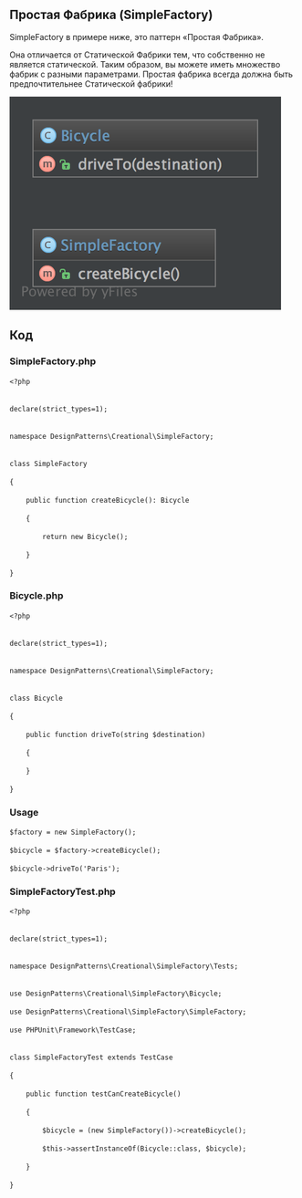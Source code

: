
## Простая Фабрика (SimpleFactory)

SimpleFactory в примере ниже, это паттерн «Простая Фабрика».

Она отличается от Статической Фабрики тем, что собственно не является статической. Таким образом, вы можете иметь множество фабрик с разными параметрами. Простая фабрика всегда должна быть предпочтительнее Статической фабрики!

![](uml18.png)

## Код

### SimpleFactory.php

    <?php
    
    
    declare(strict_types=1);
    
    
    namespace DesignPatterns\Creational\SimpleFactory;
    
    
    class SimpleFactory
    
    {
    
        public function createBicycle(): Bicycle
    
        {
    
            return new Bicycle();
    
        }
    
    }

### Bicycle.php

    <?php
    
    
    declare(strict_types=1);
    
    
    namespace DesignPatterns\Creational\SimpleFactory;
    
    
    class Bicycle
    
    {
    
        public function driveTo(string $destination)
    
        {
    
        }
    
    }

### Usage

    $factory = new SimpleFactory();
    
    $bicycle = $factory->createBicycle();
    
    $bicycle->driveTo('Paris');

### SimpleFactoryTest.php

    <?php
    
    
    declare(strict_types=1);
    
    
    namespace DesignPatterns\Creational\SimpleFactory\Tests;
    
    
    use DesignPatterns\Creational\SimpleFactory\Bicycle;
    
    use DesignPatterns\Creational\SimpleFactory\SimpleFactory;
    
    use PHPUnit\Framework\TestCase;
    
    
    class SimpleFactoryTest extends TestCase
    
    {
    
        public function testCanCreateBicycle()
    
        {
    
            $bicycle = (new SimpleFactory())->createBicycle();
    
            $this->assertInstanceOf(Bicycle::class, $bicycle);
    
        }
    
    }




